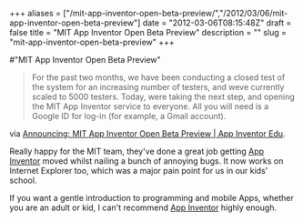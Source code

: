 +++
aliases = ["/mit-app-inventor-open-beta-preview/","/2012/03/06/mit-app-inventor-open-beta-preview"]
date = "2012-03-06T08:15:48Z"
draft = false
title = "MIT App Inventor Open Beta Preview"
description = ""
slug = "mit-app-inventor-open-beta-preview"
+++

#"MIT App Inventor Open Beta Preview"

<blockquote>For the past two months, we have been conducting a closed test of the system for an increasing number of testers, and weve currently scaled to 5000 testers. Today, were taking the next step, and opening the MIT App Inventor service to everyone. All you will need is a Google ID for log-in (for example, a Gmail account).</blockquote>
via <a href="http://appinventoredu.mit.edu/developers-blogs/hal/2012/mar/announcing-mit-app-inventor-open-beta-preview">Announcing: MIT App Inventor Open Beta Preview | App Inventor Edu</a>.

Really happy for the MIT team, they've done a great job getting <a href="http://appinventor.mit.edu/">App Inventor</a> moved whilst nailing a bunch of annoying bugs. It now works on Internet Explorer too, which was a major pain point for us in our kids' school.

If you want a gentle introduction to programming and mobile Apps, whether you are an adult or kid, I can't recommend <a href="http://appinventor.mit.edu/">App Inventor</a> highly enough.